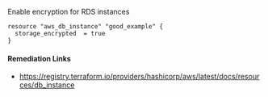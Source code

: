 
Enable encryption for RDS instances

```hcl
resource "aws_db_instance" "good_example" {
  storage_encrypted  = true
}
```

#### Remediation Links
 - https://registry.terraform.io/providers/hashicorp/aws/latest/docs/resources/db_instance
        